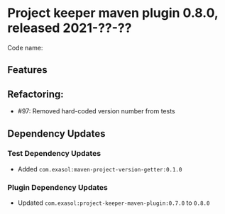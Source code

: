 # Project keeper maven plugin 0.8.0, released 2021-??-??

Code name:

## Features

## Refactoring:

* #97: Removed hard-coded version number from tests

## Dependency Updates

### Test Dependency Updates

* Added `com.exasol:maven-project-version-getter:0.1.0`

### Plugin Dependency Updates

* Updated `com.exasol:project-keeper-maven-plugin:0.7.0` to `0.8.0`

